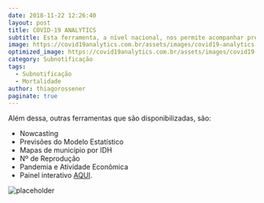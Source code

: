 ```yaml
---
date: 2018-11-22 12:26:40
layout: post
title: COVID-19 ANALYTICS
subtitle: Esta ferramenta, a nível nacional, nos permite acompanhar previsões sobre a COVID-19 referente a um futuro próximo de 14 dias. Nela, podemos acompanhar a evolução dos casos e mortes. 
image: https://covid19analytics.com.br/assets/images/covid19-analytics-card.png
optimized_image: https://covid19analytics.com.br/assets/images/covid19-analytics-card.png
category: Subnotificação
tags:
  - Subnotificação
  - Mortalidade
author: thiagorossener
paginate: true
---
```


Além dessa, outras ferramentas que são disponibilizadas, são:
-  Nowcasting 
- Previsões do Modelo Estatístico 
- Mapas de município por IDH 
- Nº de Reprodução 
-  Pandemia e Atividade Econômica 
- Painel interativo 
 [AQUI](https://covid19analytics.com.br/).

![placeholder](https://covid19analytics.com.br/assets/images/covid19-analytics-card.png "Large example image")

